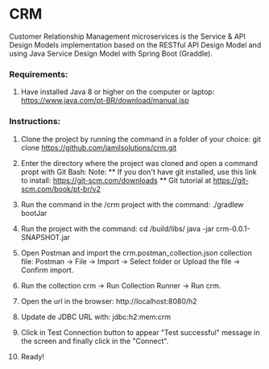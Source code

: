 # CRM
Customer Relationship Management microservices is the Service & API Design Models implementation based on the RESTful API Design Model and using Java Service Design Model with Spring Boot (Graddle).


### Requirements:

1. Have installed Java 8 or higher on the computer or laptop:
    https://www.java.com/pt-BR/download/manual.jsp

### Instructions:

1. Clone the project by running the command in a folder of your choice:
   git clone https://github.com/jamilsolutions/crm.git

2. Enter the directory where the project was cloned and open a command propt with Git Bash:
   Note: 
   ** If you don't have git installed, use this link to install: https://git-scm.com/downloads 
   ** Git tutorial at https://git-scm.com/book/pt-br/v2

3. Run the command in the <PROJECT PATH>/crm project with the command:
   ./gradlew bootJar  
   
4. Run the project with the command:
   cd /build/libs/
   java -jar crm-0.0.1-SNAPSHOT.jar
   
5. Open Postman and import the crm.postman_collection.json collection file:
    Postman -> File -> Import -> Select folder or Upload the file -> Confirm import.
    
6. Run the collection crm -> Run Collection Runner -> Run crm.

7. Open the url in the browser: 
   http://localhost:8080/h2
   
8. Update de JDBC URL with:
   jdbc:h2:mem:crm   

9. Click in Test Connection button to appear "Test successful" message in the screen and finally click in the "Connect".

10. Ready!